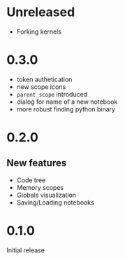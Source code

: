 # Unreleased

* Forking kernels

# 0.3.0

* token authetication
* new scope icons
* `parent_scope` introduced
* dialog for name of a new notebook
* more robust finding python binary

# 0.2.0

## New features

* Code tree
* Memory scopes
* Globals visualization
* Saving/Loading notebooks

# 0.1.0

Initial release
